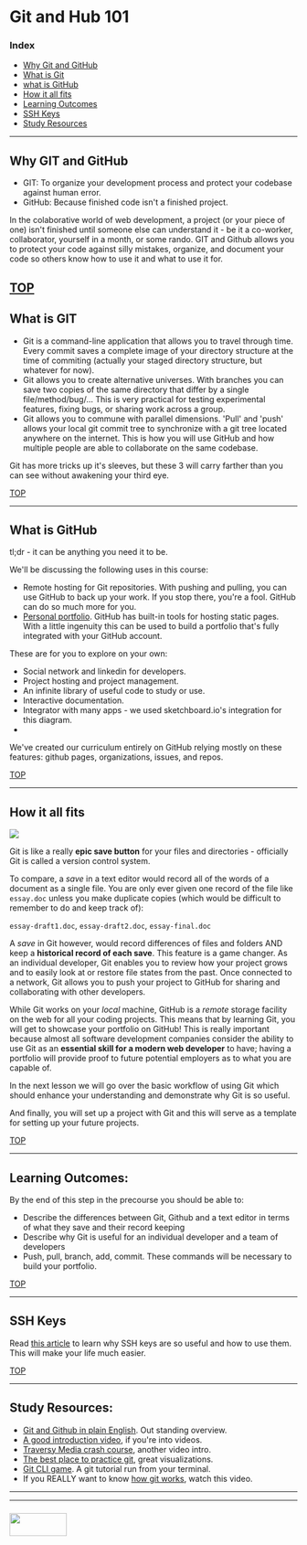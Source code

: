 # Git and Hub 101

### Index
* [Why Git and GitHub](#why-git-and-github)
* [What is Git](#what-is-git)
* [what is GitHub](#what-is-github)
* [How it all fits](#how-it-all-fits)
* [Learning Outcomes](#learning-outcomes)
* [SSH Keys](#ssh-keys)
* [Study Resources](#study-resources)

---
## Why GIT and GitHub 
* GIT: To organize your development process and protect your codebase against human error.
* GitHub: Because finished code isn't a finished project.  

In the colaborative world of web development, a project (or your piece of one) isn't finished until someone else can understand it - be it a co-worker, collaborator, yourself in a month, or some rando. GIT and Github allows you to protect your code against silly mistakes, organize, and document your code so others know how to use it and what to use it for.

[TOP](#index)
-------
## What is GIT 
* Git is a command-line application that allows you to travel through time.  Every commit saves a complete image of your directory structure at the time of commiting (actually your staged directory structure, but whatever for now). 
* Git allows you to create alternative universes.  With branches you can save two copies of the same directory that differ by a single file/method/bug/...  This is very practical for testing experimental features, fixing bugs, or sharing work across a group.
* Git allows you to commune with parallel dimensions.  'Pull' and 'push' allows your local git commit tree to synchronize with a git tree located anywhere on the internet.  This is how you will use GitHub and how multiple people are able to collaborate on the same codebase.

Git has more tricks up it's sleeves, but these 3 will carry farther than you can see without awakening your third eye.

[TOP](#index)
___
## What is GitHub 
tl;dr - it can be anything you need it to be.  

We'll be discussing the following uses in this course:
* Remote hosting for Git repositories.  With pushing and pulling, you can use GitHub to back up your work.  If you stop there, you're a fool. GitHub can do so much more for you.
* [Personal portfolio](https://elewa-student.github.io). GitHub has built-in tools for hosting static pages. With a little ingenuity this can be used to build a portfolio that's fully integrated with your GitHub account.

These are for you to explore on your own:
* Social network and linkedin for developers.
* Project hosting and project management.
* An infinite library of useful code to study or use. 
* Interactive documentation.
* Integrator with many apps - we used sketchboard.io's integration for this diagram.
* 

We've created our curriculum entirely on GitHub relying mostly on these features: github pages, organizations, issues, and repos.

[TOP](#index)
___

## How it all fits

![](https://github.com/jankeLearning/diagrams/blob/master/git-hub/where-it-fits.png)

Git is like a really **epic save button** for your files and directories - officially Git is called a version control system.

To compare, a *save* in a text editor would record all of the words of a document as a single file. You are only ever given one record of the file like `essay.doc` unless you make duplicate copies (which would be difficult to remember to do and keep track of):

`essay-draft1.doc`, `essay-draft2.doc`, `essay-final.doc`

A *save* in Git however, would record differences of files and folders AND keep a **historical record of each save**. This feature is a game changer. As an individual developer, Git enables you to review how your project grows and to easily look at or restore file states from the past. Once connected to a network, Git allows you to push your project to GitHub for sharing and collaborating with other developers.

While Git works on your *local* machine, GitHub is a *remote* storage facility on the web for all your coding projects. This means that by learning Git, you will get to showcase your portfolio on GitHub! This is really important because almost all software development companies consider the ability to use Git as an **essential skill for a modern web developer** to have; having a portfolio will provide proof to future potential employers as to what you are capable of.

In the next lesson we will go over the basic workflow of using Git which should enhance your understanding and demonstrate why Git is so useful.

And finally, you will set up a project with Git and this will serve as a template for setting up your future projects.

[TOP](#index)
___

## Learning Outcomes:
By the end of this step in the precourse you should be able to:

* Describe the differences between Git, Github and a text editor in terms of what they save and their record keeping
* Describe why Git is useful for an individual developer and a team of developers
* Push, pull, branch, add, commit.  These commands will be necessary to build your portfolio.

[TOP](#index)
___   
## SSH Keys
Read [this article](https://jdblischak.github.io/2014-09-18-chicago/novice/git/05-sshkeys.html) to learn why SSH keys are so useful and how to use them.  This will make your life much easier.

[TOP](#index)
___

## Study Resources:
* [Git and Github in plain English](https://blog.red-badger.com/blog/2016/11/29/gitgithub-in-plain-english).  Out standing overview.
* [A good introduction video](https://www.youtube.com/watch?v=r63f51ce84A), if you're into videos. 
* [Traversy Media crash course](https://www.youtube.com/watch?v=SWYqp7iY_Tc), another video intro.
* [The best place to practice git](http://learngitbranching.js.org/), great visualizations.
* [Git CLI game](https://www.git-game.com).  A git tutorial run from your terminal.
* If you REALLY want to know [how git works](https://www.youtube.com/watch?v=1ffBJ4sVUb4&list=TLj1nt5nzukA8), watch this video.

___
___
### <a href="http://elewa.education/blog" target="_blank"><img src="https://user-images.githubusercontent.com/18554853/34921062-506450ae-f97d-11e7-875f-6feeb26ad72d.png" width="100" height="40"/></a>